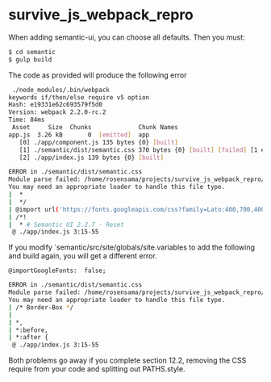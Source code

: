# survive_js_webpack_repro

When adding semantic-ui, you can choose all defaults.  Then you must:
```bash
$ cd semantic
$ gulp build
```
The code as provided will produce the following error
```bash
 ./node_modules/.bin/webpack
keywords if/then/else require v5 option
Hash: e19331e62c693579f5d0
Version: webpack 2.2.0-rc.2
Time: 84ms
 Asset     Size  Chunks             Chunk Names
app.js  3.26 kB       0  [emitted]  app
   [0] ./app/component.js 135 bytes {0} [built]
   [1] ./semantic/dist/semantic.css 370 bytes {0} [built] [failed] [1 error]
   [2] ./app/index.js 139 bytes {0} [built]

ERROR in ./semantic/dist/semantic.css
Module parse failed: /home/rosensama/projects/survive_js_webpack_repro/semantic/dist/semantic.css Unexpected character '@' (11:0)
You may need an appropriate loader to handle this file type.
|  *
|  */
| @import url('https://fonts.googleapis.com/css?family=Lato:400,700,400italic,700italic&subset=latin');
| /*!
|  * # Semantic UI 2.2.7 - Reset
 @ ./app/index.js 3:15-55
```

If you modify `semantic/src/site/globals/site.variables to add the following and build again, you will get a different error.
```
@importGoogleFonts:  false;
```
```bash
ERROR in ./semantic/dist/semantic.css
Module parse failed: /home/rosensama/projects/survive_js_webpack_repro/semantic/dist/semantic.css Unexpected token (27:0)
You may need an appropriate loader to handle this file type.
| /* Border-Box */
|
| *,
| *:before,
| *:after {
 @ ./app/index.js 3:15-55
```
Both problems go away if you complete section 12.2, removing the CSS require from your code and splitting out PATHS.style.
